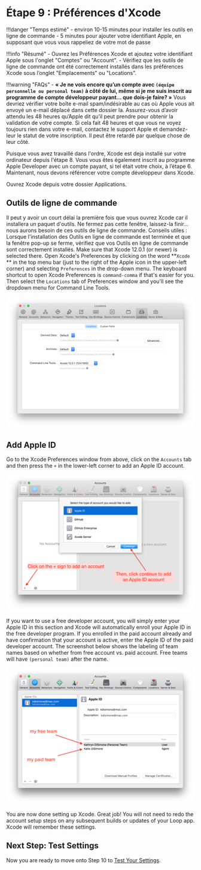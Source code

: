 # Étape 9 : Préférences d'Xcode

!!!danger "Temps estimé"
    - environ 10-15 minutes pour installer les outils en ligne de commande
    - 5 minutes pour ajouter votre identifiant Apple, en supposant que vous vous rappeliez de votre mot de passe

!!!info "Résumé"
    - Ouvrez les Préférences Xcode et ajoutez votre identifiant Apple sous l'onglet "Comptes" ou "Account".
    - Vérifiez que les outils de ligne de commande ont été correctement installés dans les préférences Xcode sous l’onglet "Emplacements" ou "Locations".

!!!warning "FAQs"
    - **« Je ne vois encore qu’un compte avec `(équipe personnelle ou personal team)` à côté de lui, même si je me suis inscrit au programme de compte développeur payant... que dois-je faire? »** Vous devriez vérifier votre boîte e-mail spam/indésirable au cas où Apple vous ait envoyé un e-mail déplacé dans cette dossier la. Assurez-vous d’avoir attendu les 48 heures qu’Apple dit qu’il peut prendre pour obtenir la validation de votre compte. Si cela fait 48 heures et que vous ne voyez toujours rien dans votre e-mail, contactez le support Apple et demandez-leur le statut de votre inscription. Il peut être retardé par quelque chose de leur côté.

Puisque vous avez travaillé dans l'ordre, Xcode est deja installé sur votre ordinateur depuis l'étape 8. Vous vous êtes également inscrit au programme Apple Developer avec un compte payant, si tel était votre choix, à l’étape 6. Maintenant, nous devons référencer votre compte développeur dans Xcode.

Ouvrez Xcode depuis votre dossier Applications.

## Outils de ligne de commande

Il peut y avoir un court délai la première fois que vous ouvrez Xcode car il installera un paquet d'outils. Ne fermez pas cette fenêtre, laissez-la finir... nous aurons besoin de ces outils de ligne de commande. Conseils utiles : Lorsque l'installation des Outils en ligne de commande est terminée et que la fenêtre pop-up se ferme, vérifiez que vos Outils en ligne de commande sont correctement installés. Make sure that Xcode 12.0.1 (or newer) is selected there. Open Xcode's Preferences by clicking on the word **`Xcode` ** in the top menu bar (just to the right of the Apple icon in the upper-left corner) and selecting `Preferences` in the drop-down menu. The keyboard shortcut to open Xcode Preferences is `command-comma` if that's easier for you. Then select the `Locations` tab of Preferences window and you'll see the dropdown menu for Command Line Tools.

![img/command-line-error-3.png](img/command-line-error-3.png)

## Add Apple ID

Go to the Xcode Preferences window from above, click on the `Accounts` tab and then press the `+` in the lower-left corner to add an Apple ID account.

![img/xcode_account.png](img/xcode_account.png)

If you want to use a free developer account, you will simply enter your Apple ID in this section and Xcode will automatically enroll your Apple ID in the free developer program. If you enrolled in the paid account already and have confirmation that your account is active, enter the Apple ID of the paid developer account. The screenshot below shows the labeling of team names based on whether from free account vs. paid account. Free teams will have `(personal team)` after the name.

![img/apple_id.png](img/apple_id.png)

You are now done setting up Xcode.  Great job!  You will not need to redo the account setup steps on any subsequent builds or updates of your Loop app.  Xcode will remember these settings.

## Next Step: Test Settings

Now you are ready to move onto Step 10 to [Test Your Settings](step10.md).
